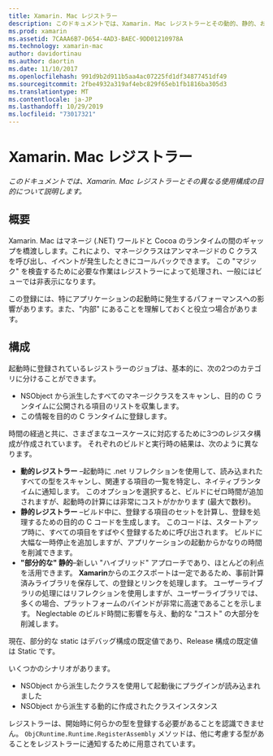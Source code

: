 ```yaml
---
title: Xamarin. Mac レジストラー
description: このドキュメントでは、Xamarin. Mac レジストラーとその動的、静的、および部分静的 (ハイブリッド) の使用構成の目的について説明します。
ms.prod: xamarin
ms.assetid: 7CAAA6B7-D654-4AD3-BAEC-9DD01210978A
ms.technology: xamarin-mac
author: davidortinau
ms.author: daortin
ms.date: 11/10/2017
ms.openlocfilehash: 991d9b2d911b5aa4ac07225fd1df34877451df49
ms.sourcegitcommit: 2fbe4932a319af4ebc829f65eb1fb1816ba305d3
ms.translationtype: MT
ms.contentlocale: ja-JP
ms.lasthandoff: 10/29/2019
ms.locfileid: "73017321"
---
```

# <a name="xamarinmac-registrar"></a>Xamarin. Mac レジストラー

_このドキュメントでは、Xamarin. Mac レジストラーとその異なる使用構成の目的について説明します。_

## <a name="overview"></a>概要

Xamarin. Mac はマネージ (.NET) ワールドと Cocoa のランタイムの間のギャップを橋渡しします。これにより、マネージクラスはアンマネージドの C クラスを呼び出し、イベントが発生したときにコールバックできます。 この "マジック" を検査するために必要な作業はレジストラーによって処理され、一般にはビューでは非表示になります。

この登録には、特にアプリケーションの起動時に発生するパフォーマンスへの影響があります。また、"内部" にあることを理解しておくと役立つ場合があります。

## <a name="configurations"></a>構成

起動時に登録されているレジストラーのジョブは、基本的に、次の2つのカテゴリに分けることができます。

- NSObject から派生したすべてのマネージクラスをスキャンし、目的の C ランタイムに公開される項目のリストを収集します。
- この情報を目的の C ランタイムに登録します。

時間の経過と共に、さまざまなユースケースに対応するために3つのレジスタ構成が作成されています。 それぞれのビルドと実行時の結果は、次のように異なります。

- **動的レジストラー** –起動時に .net リフレクションを使用して、読み込まれたすべての型をスキャンし、関連する項目の一覧を特定し、ネイティブランタイムに通知します。 このオプションを選択すると、ビルドにゼロ時間が追加されますが、起動時の計算には非常にコストがかかります (最大で数秒)。
- **静的レジストラー** –ビルド中に、登録する項目のセットを計算し、登録を処理するための目的の C コードを生成します。 このコードは、スタートアップ時に、すべての項目をすばやく登録するために呼び出されます。 ビルドに大幅な一時停止を追加しますが、アプリケーションの起動からかなりの時間を削減できます。
- **"部分的な" 静的**–新しい "ハイブリッド" アプローチであり、ほとんどの利点を活用できます。 **Xamarin**からのエクスポートは一定であるため、事前計算済みライブラリを保存して、の登録とリンクを処理します。 ユーザーライブラリの処理にはリフレクションを使用しますが、ユーザーライブラリでは、多くの場合、プラットフォームのバインドが非常に高速であることを示します。 Neglectable のビルド時間に影響を与え、動的な "コスト" の大部分を削減します。

現在、部分的な static はデバッグ構成の既定値であり、Release 構成の既定値は Static です。

いくつかのシナリオがあります。

- NSObject から派生したクラスを使用して起動後にプラグインが読み込まれました
- NSObject から派生する動的に作成されたクラスインスタンス

レジストラーは、開始時に何らかの型を登録する必要があることを認識できません。 `ObjCRuntime.Runtime.RegisterAssembly` メソッドは、他に考慮する型があることをレジストラーに通知するために用意されています。
